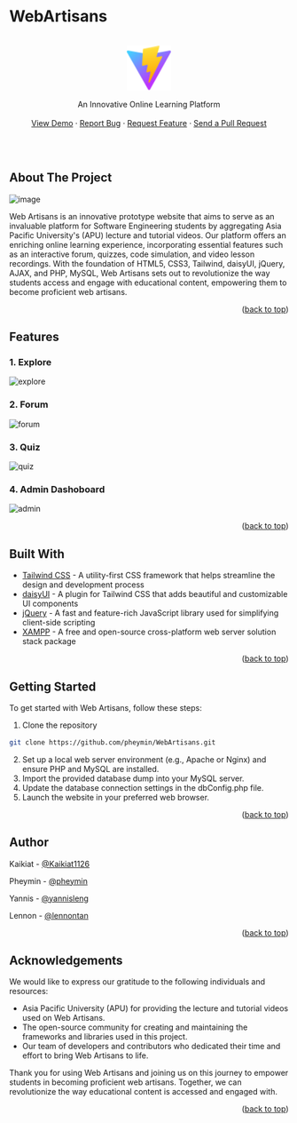 # WebArtisans

<a name="readme-top"></a>

<!-- PROJECT LOGO -->

<br />
<div align="center">
  <a href="https://github.com/pheymin/WebArtisans">
    <img src="https://github.com/pheymin/WebArtisans/blob/master/public/vite.svg" alt="Logo" width="80">
  </a>

  <p align="center">
    An Innovative Online Learning Platform
    <br />
    <br />
    <a href="https://github.com/pheymin/WebArtisans">View Demo</a>
    ·
    <a href="https://github.com/pheymin/WebArtisans/issues">Report Bug</a>
    ·
    <a href="https://github.com/pheymin/WebArtisans/issues">Request Feature</a>
    ·
    <a href="https://github.com/pheymin/WebArtisans/pulls">Send a Pull Request</a>
  </p>
</p>

</div>

<br />
<br />

<!-- ABOUT THE PROJECT -->

## About The Project

![image](https://github.com/pheymin/WebArtisans/assets/62582711/92d089df-3e8d-4485-a4c9-1ffcc7aebe75)

Web Artisans is an innovative prototype website that aims to serve as an invaluable platform for Software Engineering students by aggregating Asia Pacific University's (APU) lecture and tutorial videos. Our platform offers an enriching online learning experience, incorporating essential features such as an interactive forum, quizzes, code simulation, and video lesson recordings. With the foundation of HTML5, CSS3, Tailwind, daisyUI, jQuery, AJAX, and PHP, MySQL, Web Artisans sets out to revolutionize the way students access and engage with educational content, empowering them to become proficient web artisans.

<p align="right">(<a href="#readme-top">back to top</a>)</p>

## Features
### 1. Explore
![explore](https://github.com/pheymin/WebArtisans/assets/62582711/10d34ae8-93d0-4de2-b34c-f5585b9b13c0)

### 2. Forum
![forum](https://github.com/pheymin/WebArtisans/assets/62582711/b7d5e16c-e010-4e72-907e-f09301ef94aa)

### 3. Quiz
![quiz](https://github.com/pheymin/WebArtisans/assets/62582711/ef9c4684-a443-44ce-a62b-695310b8ef35)

### 4. Admin Dashoboard
![admin](https://github.com/pheymin/WebArtisans/assets/62582711/b48ac09d-0e64-498f-8ec5-9dce4fe38007)

<p align="right">(<a href="#readme-top">back to top</a>)</p>

## Built With
* [Tailwind CSS](https://tailwindcss.com/) - A utility-first CSS framework that helps streamline the design and development process
* [daisyUI](https://daisyui.com/) - A plugin for Tailwind CSS that adds beautiful and customizable UI components
* [jQuery](https://jquery.com/) - A fast and feature-rich JavaScript library used for simplifying client-side scripting
* [XAMPP](https://www.apachefriends.org/) - A free and open-source cross-platform web server solution stack package

<p align="right">(<a href="#readme-top">back to top</a>)</p>

<!-- GETTING STARTED -->
## Getting Started

To get started with Web Artisans, follow these steps:

1. Clone the repository
```sh
git clone https://github.com/pheymin/WebArtisans.git
```
2. Set up a local web server environment (e.g., Apache or Nginx) and ensure PHP and MySQL are installed.
3. Import the provided database dump into your MySQL server.
3. Update the database connection settings in the dbConfig.php file.
4. Launch the website in your preferred web browser.

<p align="right">(<a href="#readme-top">back to top</a>)</p>

## Author

Kaikiat - [@Kaikiat1126](https://github.com/Kaikiat1126)

Pheymin - [@pheymin](https://github.com/pheymin)

Yannis - [@yannisleng](https://github.com/yannisleng)

Lennon - [@lennontan](https://github.com/1enn0n)

<p align="right">(<a href="#readme-top">back to top</a>)</p>

## Acknowledgements

We would like to express our gratitude to the following individuals and resources:

* Asia Pacific University (APU) for providing the lecture and tutorial videos used on Web Artisans.
* The open-source community for creating and maintaining the frameworks and libraries used in this project.
* Our team of developers and contributors who dedicated their time and effort to bring Web Artisans to life.

Thank you for using Web Artisans and joining us on this journey to empower students in becoming proficient web artisans. Together, we can revolutionize the way educational content is accessed and engaged with.

<p align="right">(<a href="#readme-top">back to top</a>)</p>
